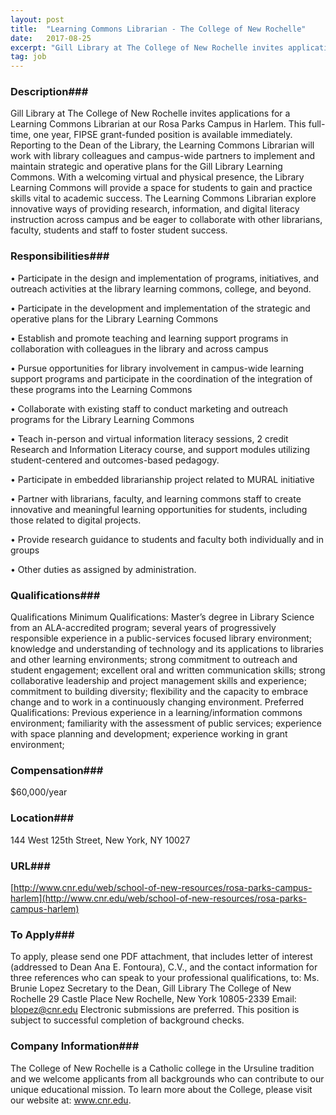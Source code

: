 ```yaml
---
layout: post
title:  "Learning Commons Librarian - The College of New Rochelle"
date:   2017-08-25
excerpt: "Gill Library at The College of New Rochelle invites applications for a Learning Commons Librarian at our Rosa Parks Campus in Harlem. This full-time, one year, FIPSE grant-funded position is available immediately. Reporting to the Dean of the Library, the Learning Commons Librarian will work with library colleagues and campus-wide..."
tag: job
---
```


### Description###

Gill Library at The College of New Rochelle invites applications for a Learning Commons Librarian at our Rosa Parks Campus in Harlem. This full-time, one year, FIPSE grant-funded position is available immediately. Reporting to the Dean of the Library, the Learning Commons Librarian will work with library colleagues and campus-wide partners to implement and maintain strategic and operative plans for the Gill Library Learning Commons. With a welcoming virtual and physical presence, the Library Learning Commons will provide a space for students to gain and practice skills vital to academic success.  The Learning Commons Librarian explore innovative ways of providing research, information, and digital literacy instruction across campus and be eager to collaborate with other librarians, faculty, students and staff to foster student success. 


### Responsibilities###


• 	Participate in the design and implementation of programs, initiatives, and outreach activities at the library learning commons, college, and beyond.  

• 	Participate in the development and implementation of the strategic and operative plans for the Library Learning Commons

• 	Establish and promote teaching and learning support programs in collaboration with colleagues in the library and across campus

• 	Pursue opportunities for library involvement in campus-wide learning support programs and participate in the coordination of the integration of these programs into the Learning Commons

• 	Collaborate with existing staff to conduct marketing and outreach programs for the Library Learning Commons

• 	Teach in-person and virtual information literacy sessions, 2 credit Research and Information Literacy course, and support modules utilizing student-centered and outcomes-based pedagogy. 

• 	Participate in embedded librarianship project related to MURAL initiative

• 	Partner with librarians, faculty, and learning commons staff to create innovative and meaningful learning opportunities for students, including those related to digital projects.

• 	Provide research guidance to students and faculty both individually and in groups

• 	Other duties as assigned by administration.



### Qualifications###

Qualifications
Minimum Qualifications:
Master’s degree in Library Science from an ALA-accredited program; several years of progressively responsible experience in a public-services focused library environment; knowledge and understanding of technology and its applications to libraries and other learning environments; strong commitment to outreach and student engagement; excellent oral and written communication skills; strong collaborative leadership and project management skills and experience; commitment to building diversity; flexibility and the capacity to embrace change and to work in a continuously changing environment.
Preferred Qualifications:
Previous experience in a learning/information commons environment; familiarity with the assessment of public services; experience with space planning and development; experience working in grant environment; 



### Compensation###

$60,000/year


### Location###

144 West 125th Street, New York, NY 10027


### URL###

[http://www.cnr.edu/web/school-of-new-resources/rosa-parks-campus-harlem](http://www.cnr.edu/web/school-of-new-resources/rosa-parks-campus-harlem)

### To Apply###

To apply, please send one PDF attachment, that includes letter of interest (addressed to Dean Ana E. Fontoura), C.V., and the contact information for three references who can speak to your professional qualifications, to:
Ms. Brunie Lopez
Secretary to the Dean, Gill Library
The College of New Rochelle
29 Castle Place
New Rochelle, New York  10805-2339
Email: blopez@cnr.edu
Electronic submissions are preferred.
This position is subject to successful completion of background checks.



### Company Information###

The College of New Rochelle is a Catholic college in the Ursuline tradition and we welcome applicants from all backgrounds who can contribute to our unique educational mission.  To learn more about the College, please visit our website at: www.cnr.edu. 



